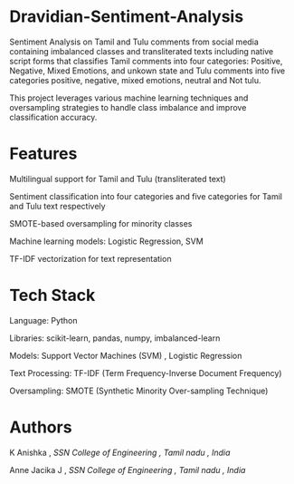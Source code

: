 # Dravidian-Sentiment-Analysis
Sentiment Analysis on Tamil and Tulu comments from social media containing imbalanced classes and transliterated texts including native script forms that classifies Tamil comments into four categories: Positive, Negative, Mixed Emotions, and unkown state and Tulu comments into five categories positive, negative, mixed emotions, neutral and Not tulu.

This project leverages various machine learning techniques and oversampling strategies to handle class imbalance and improve classification accuracy.
# Features
Multilingual support for Tamil and Tulu (transliterated text)

Sentiment classification into four categories and five categories for Tamil and Tulu text respectively

SMOTE-based oversampling for minority classes

Machine learning models: Logistic Regression, SVM

TF-IDF vectorization for text representation

# Tech Stack
Language: Python

Libraries: scikit-learn, pandas, numpy, imbalanced-learn

Models:  Support Vector Machines (SVM) , Logistic Regression

Text Processing: TF-IDF (Term Frequency-Inverse Document Frequency)

Oversampling: SMOTE (Synthetic Minority Over-sampling Technique)

# Authors
K Anishka , *SSN College of Engineering , Tamil nadu , India*

Anne Jacika J , *SSN College of Engineering , Tamil nadu , India*
